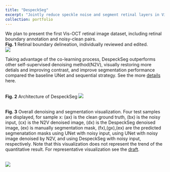 ```yaml
---
title: "DespeckSeg"
excerpt: "Jointly reduce speckle noise and segment retinal layers in Vis-OCT images <br/><img src='https://tianyiye98.github.io/page/portfolio/Archi.jpg'>"
collection: portfolio
---
```

We plan to present the first Vis-OCT retinal image dataset, including retinal boundary annotation and noisy-clean pairs.
<br/>**Fig. 1** Retinal boundary delineation, individually reviewed and edited. 
<br/><img src='https://tianyiye98.github.io/page/portfolio/Dataset.png'>

Taking advantage of the co-learning process, DespeckSeg outperforms other self-supervised denoising method(N2V), visually restoring more detials and improving contrast, and improve segmentation performance compared the baseline UNet and sequential strategy. See the more [details](https://tianyiye98.github.io/page/files/DespeckSeg.pdf) here. 


<br/>**Fig. 2** Architecture of DespeckSeg
<img src='https://tianyiye98.github.io/page/portfolio/Archi.jpg'>


<br/> **Fig. 3** Overall denoising and segmentation visualization. Four test samples are displayed, for sample x: (ax) is the clean ground truth, (bx) is the noisy input, (cx) is the N2V denoised image, (dx) is the DespeckSeg denoised image, (ex) is manually segmentation mask, (fx),(gx),(ex) are the predicted segmenatation masks using UNet with noisy input, using UNet with noisy image denoised by N2V, and using DespeckSeg with noisy input, respectively. Note that this visualization does not represent the trend of the quantitative result. For representative visualization see the [draft](https://tianyiye98.github.io/page/files/DespeckSeg.pdf).

<br/><img src='https://tianyiye98.github.io/page/portfolio/overall_2.png'>



